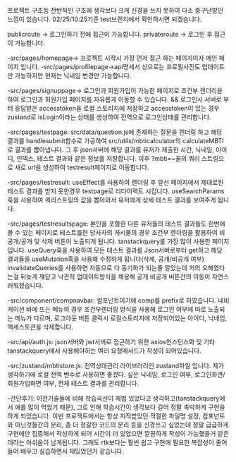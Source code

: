 프로젝트 구조등 전반적인 구조에 생각보다 크게 신경을 쓰지 못하여 다소 중구난방인 느낌이 있습니다.
02/25/10:25기준 test브랜치에서 확인하시면 되겠습니다.

publicroute -> 로그인하기 전에 접근이 가능합니다.
privateroute -> 로그인 후 접근이 가능합니다.

-src/pages/homepage-> 프로젝트 시작시 가장 먼저 접근 하는 페이지이자 메인 페이지 입니다.
-src/pages/profilepage->api명세서 상으로는 프로필사진도 업데이트만 가능하지만 현재는 닉네임 변경만 가능합니다.

-src/pages/signuppage-> 로그인과 회원가입이 가능한 페이지로 조건부 렌더리을 하여 로그인과 회원가입 페이지를 자유롭게 이동할 수 있습니다.
&& 로그인시 서버로 부터 응답받은 accesstoken을 로컬 스토리지에 저장하고 accesstoken이 있는 경우 zustand로 isLogin이라는 상태를 생성하여 전역으로 로그인상태를 관리합니다.

-src/pages/testpage: src/data/question.js에 존재하는 질문을 렌더링 하고 해당 결과를 handlesubmit함수로 가공하여 src/utils/mbticalculator의 calculateMBTI로 결과를 뽑아냅니다. 그 후 json서버에 해당 결과를 유저가 제출한 시간, 닉네임, 아이디, 인덱스, 테스트 결과와 같은 정보를 저장합니다. 이후 ?mbti=~꼴의 쿼리 스트링으로 새로 url을 생성하여 testresult페이지로 이동합니다.

-src/pages/testresult: useEffect를 사용하여 렌더링 후 앞선 페이지에서 제대로된 테스트 결과를 받지 못한경우 testpage로 리다이렉트 시킵니다. useSearchParams훅을 사용하여 쿼리스트링의 값을 뽑아와서 유저에게 상세 테스트 결과를 보여주게 됩니다.

-src/pages/testresultspage: 본인을 포함한 다른 유저들의 테스트 결과들도 한번에 볼 수 있는 페이지로 테스트를한 당사자의 게시물의 경우 조건부 렌더링을 활용하여 비공개/공개 및 삭제 버튼이 노출되게 됩니다. tanstackquery를 가장 많이 사용한 페이지입니다.
useQuery훅을 사용하여 모든 테스트 결과를 Json서버로부터 get하고 해당 결과들을 useMutation훅을 사용해 수정하게 됩니다(삭제, 공개/비공개 여부) invalidateQueries를 사용하면 자동으로 다 동기화가 되는줄 알았는데 저의 오해였다는걸 뒤늦게 꺠닫고 낙관적 업데이트방식을 채용해 공개 비공개 버튼간의 이동이 자연스러워졌습니다.

-src/component/compnavbar: 컴포넌트이기에 comp를 prefix로 하였습니다. 네비게이션 바에 뜨는 메뉴의 경우 조건부렌더링 방식을 사용해 로그인 여부에 따로 노출되는 메뉴가 다르며, 로그아웃 버튼 클릭시 로컬스토리지에 저장되어있는 아이디, 닉네임, 액세스토큰을 삭제합니다.

-src/api/auth.js: json서버와 jwt서버로 접근하기 위한 axios인스턴스화 및 기타 tanstackquery에서 사용해야하는 여러 요청메서드가 작성이 되어있습니다.

-src/zustand/mbtistore.js: 전역상태관리 라이브러리인 zustand파일 입니다. 제가 생각하기에 로컬 전역 변수로 사용하면 좋겠다. 싶은 닉네임, 로그인 여부, 로그인화면/회원가입화면 여부, 전체 테스트 결과를 관리합니다.

-간단후기: 이전기술들에 비해 학습곡선이 제법 있었다고 생각하고(tanstackquery에서 애를 많이 먹었기 때문), 그로 인해 학습시간이 생각보다 길어 정말 촉박하게 구현을 하게 되었습니다. 이번 프로젝트에서는 항상 지적받았던 적절한 파일명 설정, 컴포넌트와 아닌것들간의 분리, 좀 더 정갈한 코드의 분리 등을 신경쓰고 싶었는데 정말 급급하게 구현에만 집중해서 작성하게 되어 시간이 더 있었으면 깔끔하게 작성이 가능했을거 같은데라는 아쉬움이 남게됩니다. 그래도 rtk보다는 훨씬 쉽고 구현에 필요한 복잡성이 줄어들어 배우고 실습하면서 재밌었던거 같습니다.
